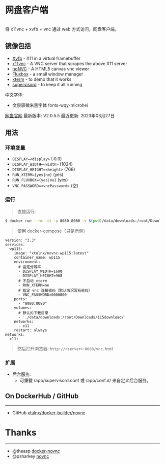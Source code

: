# 网盘客户端

```
```

将 x11vnc + xvfb + vnc 通过 web 方式访问，网盘客户端。

## 镜像包括

* [Xvfb](http://www.x.org/releases/X11R7.6/doc/man/man1/Xvfb.1.xhtml) - X11 in a virtual framebuffer
* [x11vnc](http://www.karlrunge.com/x11vnc/) - A VNC server that scrapes the above X11 server
* [noNVC](https://kanaka.github.io/noVNC/) - A HTML5 canvas vnc viewer
* [Fluxbox](http://www.fluxbox.org/) - a small window manager
* [xterm](http://invisible-island.net/xterm/) - to demo that it works
* [supervisord](http://supervisord.org) - to keep it all running

中文字体:

* 文泉驿微米黑字体 fonts-wqy-microhei

[网盘官网](https://pc.115.com/index.html#linux) 最新版本: V2.0.5.5 最近更新: 2023年03月27日

## 用法

### 环境变量

* `DISPLAY=<display>` (:0.0)
* `DISPLAY_WIDTH=<width>` (1024)
* `DISPLAY_HEIGHT=<height>` (768)
* `RUN_XTERM={yes|no}` (yes)
* `RUN_FLUXBOX={yes|no}` (yes)
* `VNC_PASSWORD=<vncPassword>` (空)

### 运行

> 直接运行:

```bash
$ docker run --rm -it -p 8080:8080 -v $(pwd)/data/downloads:/root/Downloads/115download xtulnx/novnc-wp115 
```

> 使用 docker-compose（只是示例）

```
version: "3.3"
services:
  wp115:
    image: "xtulnx/novnc-wp115:latest"
    container_name: wp115
    environment:
      # 指定分辨率
      - DISPLAY_WIDTH=1600
      - DISPLAY_HEIGHT=968
      # 不启动 xterm
      - RUN_XTERM=no
      # 指定 vnc 连接密码（默认情况没有密码）
      - VNC_PASSWORD=0000000
    ports:
      - "8080:8080"
    volumes:
      # 默认的下载目录
      - './data/downloads:/root/Downloads/115download/'
    networks:
      - x11
    restart: always
networks:
  x11:
```

> 然后打开浏览器: `http://<server>:8080/vnc.html`

### 扩展

* 后台服务:
  * 可重载 /app/supervisord.conf 或 /app/conf.d/ 来自定义后台服务。


## On DockerHub / GitHub
___

* GitHub [xtulnx/docker-builder/novnc](https://github.com/xtulnx/docker-builder/tree/novnc/novnc-wp115)

# Thanks
___

* @theasp [docker-novnc](https://github.com/theasp/docker-novnc)
* @psharkey [novnc](https://github.com/psharkey/docker/tree/master/novnc)
